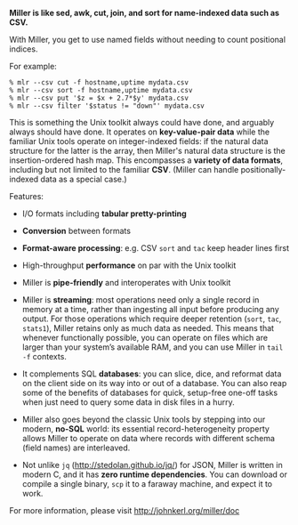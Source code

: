 **Miller is like sed, awk, cut, join, and sort for name-indexed data such as CSV.**

With Miller, you get to use named fields without needing to count positional
indices.

For example:

```
% mlr --csv cut -f hostname,uptime mydata.csv
% mlr --csv sort -f hostname,uptime mydata.csv
% mlr --csv put '$z = $x + 2.7*$y' mydata.csv
% mlr --csv filter '$status != "down"' mydata.csv
```

This is something the Unix toolkit always could have done, and arguably always
should have done.  It operates on **key-value-pair data** while the familiar
Unix tools operate on integer-indexed fields: if the natural data structure for
the latter is the array, then Miller's natural data structure is the
insertion-ordered hash map.  This encompasses a **variety of data formats**,
including but not limited to the familiar **CSV**.  (Miller can handle
positionally-indexed data as a special case.) 

Features:

* I/O formats including **tabular pretty-printing**

* **Conversion** between formats

* **Format-aware processing**: e.g. CSV `sort` and `tac` keep header lines first

* High-throughput **performance** on par with the Unix toolkit

* Miller is **pipe-friendly** and interoperates with Unix toolkit

* Miller is **streaming**: most operations need only a single record in
memory at a time, rather than ingesting all input before producing any output.
For those operations which require deeper retention (`sort`, `tac`, `stats1`),
Miller retains only as much data as needed. This means that whenever
functionally possible, you can operate on files which are larger than your
system&rsquo;s available RAM, and you can use Miller in `tail -f`
contexts.

* It complements SQL **databases**: you can slice, dice, and reformat data on
the client side on its way into or out of a database. You can also reap some of
the benefits of databases for quick, setup-free one-off tasks when just need to
query some data in disk files in a hurry.

* Miller also goes beyond the classic Unix tools by stepping into our modern,
**no-SQL** world: its essential record-heterogeneity property allows Miller to
operate on data where records with different schema (field names) are
interleaved.

* Not unlike `jq` (http://stedolan.github.io/jq/) for JSON, Miller is written
in modern C, and it has **zero runtime dependencies**. You can download or
compile a single binary, `scp` it to a faraway machine, and expect it to work.

For more information, please visit http://johnkerl.org/miller/doc

